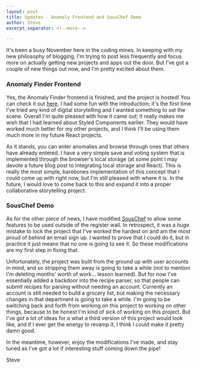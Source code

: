 ```yaml
---
layout: post
title: Updates - Anomaly Frontend and SousChef Demo
author: Steve
excerpt_separator: <!--more-->

---
```



It's been a busy November here in the coding mines. <!--more--> In keeping with my new philosophy of blogging, I'm trying to post less frequently and focus more on actually getting new projects and apps out the door. But I've got a couple of new things out now, and I'm pretty excited about them.

### Anomaly Finder Frontend

Yes, the Anomaly Finder frontend is finished, and the project is hosted! You can check it out [here](https://anomalies.stevenwenzel.com/). I had some fun with the introduction; it's the first time I've tried any kind of digital storytelling and I wanted something to set the scene. Overall I'm quite pleased with how it came out; it really makes me wish that I had learned about Styled Components earlier. They would have worked much better for my other projects, and I think I'll be using them much more in my future React projects.

As it stands, you can enter anomalies and browse through ones that others have already entered. I have a very simple save and voting system that is implemented through the browser's local storage (at some point I may devote a future blog post to integrating local storage and React). This is really the most simple, barebones implementation of this concept that I could come up with right now, but I'm still pleased with where it is. In the future, I would love to come back to this and expand it into a proper collaborative storytelling project.

### SousChef Demo

As for the other piece of news, I have modified [SousChef](https://souschef.stevenwenzel.com) to allow some features to be used outside of the register wall. In retrospect, it was a *huge* mistake to lock the project that I've worked the hardest on and am the most proud of behind an email sign up. I wanted to prove that I could do it, but in practice it just means that no one is going to see it. So these modifications are my first step in fixing that.

Unfortunately, the project was built from the ground up with user accounts in mind, and so stripping them away is going to take a while (not to mention I'm deleting months' worth of work... lesson learned). But for now I've essentially added a backdoor into the recipe parser, so that people can submit recipes for parsing without needing an account. Currently an account is still needed to build a grocery list, but making the necessary changes in that department is going to take a while. I'm going to be switching back and forth from working on this project to working on other things, because to be honest I'm kind of sick of working on this project. But I've got a lot of ideas for a what a third version of this project would look like, and if I ever get the energy to revamp it, I think I could make it pretty damn good.

In the meantime, however, enjoy the modifications I've made, and stay tuned as I've got a lot if interesting stuff coming down the pipe!

Steve
